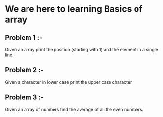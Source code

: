 # We are here to learning Basics of array 
## Problem 1 :-
Given an array print the position (starting with 1) and the element in a single line.
## Problem 2 :- 
Given a character in lower case print the upper case character
## Problem 3 :- 
Given an array of numbers find the average of all the even numbers.
